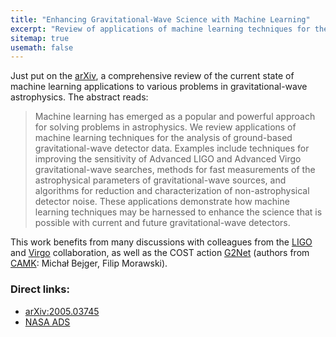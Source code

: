 ```yaml
---
title: "Enhancing Gravitational-Wave Science with Machine Learning"
excerpt: "Review of applications of machine learning techniques for the analysis of ground-based gravitational-wave detector data"
sitemap: true
usemath: false  
---
```


Just put on the [arXiv](https://arxiv.org/abs/2005.03745), a comprehensive review of the current state of machine learning applications to various problems in gravitational-wave astrophysics. The abstract reads: 

> Machine learning has emerged as a popular and powerful approach for solving problems in astrophysics. We review applications of machine learning techniques for the analysis of ground-based gravitational-wave detector data. Examples include techniques for improving the sensitivity of Advanced LIGO and Advanced Virgo gravitational-wave searches, methods for fast measurements of the astrophysical parameters of gravitational-wave sources, and algorithms for reduction and characterization of non-astrophysical detector noise. These applications demonstrate how machine learning techniques may be harnessed to enhance the science that is possible with current and future gravitational-wave detectors.

This work benefits from many discussions with colleagues from the [LIGO](ligo.org) and [Virgo](virgo-gw.eu) collaboration, as well as the COST action [G2Net](g2net.eu) (authors from [CAMK](www.camk.edu.pl): Michał Bejger, Filip Morawski).

### Direct links: 

* [arXiv:2005.03745](https://arxiv.org/abs/2005.03745)
* [NASA ADS](https://ui.adsabs.harvard.edu/abs/2020arXiv200503745C/abstract)

